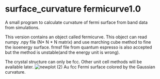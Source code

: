 # surface_curvature fermicurve1.0
A small program to calculate curvature of fermi surface from band data from simulations.

This version contains an object called fermicurve. This object can read numpy .npy file (N* N * N matrix) and use marching cube method to fine the isoenergy surface.
frmsf file from quantum espresso is also accepted but the method is unstable(and the energy unit is wrong). 

The crystal structure can only be fcc. Other unit cell methods will be available later.
![newplot (2)](https://user-images.githubusercontent.com/83987249/132000700-721c4558-0bab-4110-9a42-289f5f84e53b.png)
Au fcc Fermi surface colored by the Gaussian curvature.

